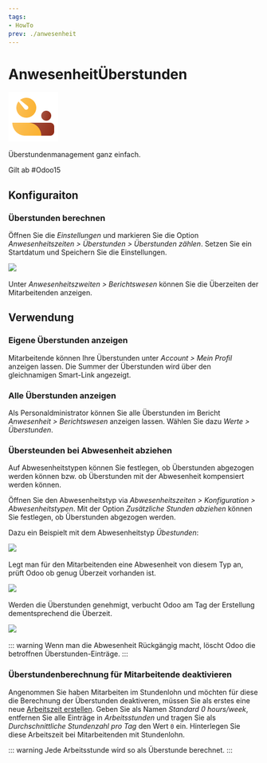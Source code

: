 ```yaml
---
tags:
- HowTo
prev: ./anwesenheit
---
```

# AnwesenheitÜberstunden
![icons_odoo_hr_attendance](assets/icons_odoo_hr_attendance.png)

Überstundenmanagement ganz einfach.

Gilt ab #Odoo15

## Konfiguraiton

### Überstunden berechnen

Öffnen Sie die *Einstellungen* und markieren Sie die Option *Anwesenheitszeiten > Überstunden > Überstunden zählen*. Setzen Sie ein Startdatum und Speichern Sie die Einstellungen.

![](assets/Anwesenheitszeiten%20Überstunden.png)

Unter *Anwesenheitszweiten > Berichtswesen* können Sie die Überzeiten der Mitarbeitenden anzeigen.

## Verwendung

### Eigene Überstunden anzeigen

Mitarbeitende können Ihre Überstunden unter *Account > Mein Profil* anzeigen lassen. Die Summer der Überstunden wird über den gleichnamigen Smart-Link angezeigt.

### Alle Überstunden anzeigen

Als Personaldministrator können Sie alle Überstunden im Bericht *Anwesenheit > Berichtswesen* anzeigen lassen. Wählen Sie dazu *Werte > Überstunden*.

### Übersteunden bei Abwesenheit abziehen

Auf Abwesenheitstypen können Sie festlegen, ob Überstunden abgezogen werden können bzw. ob Überstunden mit der Abwesenheit kompensiert werden können.

Öffnen Sie den Abwesenheitstyp via *Abwesenheitszeiten > Konfiguration > Abwesenheitstypen*. Mit der Option *Zusätzliche Stunden abziehen* können Sie festlegen, ob Überstunden abgezogen werden.

Dazu ein Beispielt mit dem Abwesenheitstyp *Übestunden*:

![](assets/Anwesenheitszeiten%20Überstunden%20Abwesenheitstyp.png)

Legt man für den Mitarbeitenden eine Abwesenheit von diesem Typ an, prüft Odoo ob genug Überzeit vorhanden ist.

![](assets/Anwesenheitszeiten%20Überstunden%20Abwesenheit.png)

Werden die Überstunden genehmigt, verbucht Odoo am Tag der Erstellung dementsprechend die Überzeit.

![](assets/Anwesenheitszeiten%20Überstunden%20kompensiert.png)

::: warning
Wenn man die Abwesenheit Rückgängig macht, löscht Odoo die betroffnen Überstunden-Einträge.
:::

### Überstundenberechnung für Mitarbeitende deaktivieren

Angenommen Sie haben Mitarbeiten im Stundenlohn und möchten für diese die Berechnung der Überstunden deaktiveren, müssen Sie als erstes eine neue [Arbeitszeit erstellen](Personal.md#Arbeitszeit%20erstellen). Geben Sie als Namen *Standard 0 hours/week*, entfernen Sie alle Einträge in *Arbeitsstunden* und tragen Sie als *Durchschnittliche Stundenzahl pro Tag* den Wert `0` ein. Hinterlegen Sie diese Arbeitszeit bei Mitarbeitenden mit Stundenlohn.

::: warning
Jede Arbeitsstunde wird so als Überstunde berechnet.
:::